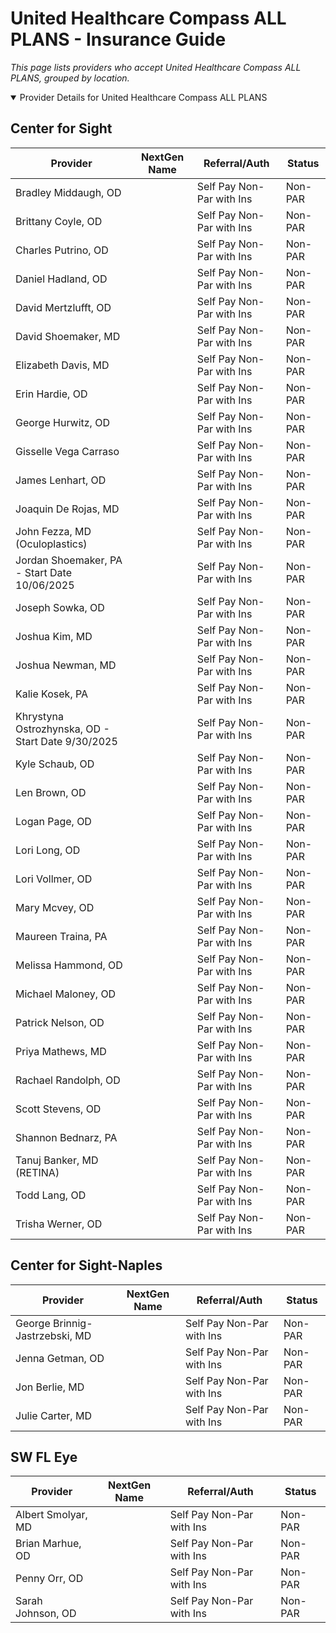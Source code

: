 # United Healthcare Compass ALL PLANS - Insurance Guide

*This page lists providers who accept United Healthcare Compass ALL PLANS, grouped by location.*

<details open><summary>Provider Details for United Healthcare Compass ALL PLANS</summary>

## Center for Sight

| Provider | NextGen Name | Referral/Auth | Status |
|----------|-------------|--------------|--------|
| Bradley Middaugh, OD |  | Self Pay Non-Par with Ins | Non-PAR |
| Brittany Coyle, OD |  | Self Pay Non-Par with Ins | Non-PAR |
| Charles Putrino, OD |  | Self Pay Non-Par with Ins | Non-PAR |
| Daniel Hadland, OD |  | Self Pay Non-Par with Ins | Non-PAR |
| David Mertzlufft, OD |  | Self Pay Non-Par with Ins | Non-PAR |
| David Shoemaker, MD |  | Self Pay Non-Par with Ins | Non-PAR |
| Elizabeth Davis, MD |  | Self Pay Non-Par with Ins | Non-PAR |
| Erin Hardie, OD |  | Self Pay Non-Par with Ins | Non-PAR |
| George Hurwitz, OD |  | Self Pay Non-Par with Ins | Non-PAR |
| Gisselle Vega Carraso |  | Self Pay Non-Par with Ins | Non-PAR |
| James Lenhart, OD |  | Self Pay Non-Par with Ins | Non-PAR |
| Joaquin De Rojas, MD |  | Self Pay Non-Par with Ins | Non-PAR |
| John Fezza, MD (Oculoplastics) |  | Self Pay Non-Par with Ins | Non-PAR |
| Jordan Shoemaker, PA - Start Date 10/06/2025 |  | Self Pay Non-Par with Ins | Non-PAR |
| Joseph Sowka, OD |  | Self Pay Non-Par with Ins | Non-PAR |
| Joshua Kim, MD |  | Self Pay Non-Par with Ins | Non-PAR |
| Joshua Newman, MD |  | Self Pay Non-Par with Ins | Non-PAR |
| Kalie Kosek, PA |  | Self Pay Non-Par with Ins | Non-PAR |
| Khrystyna Ostrozhynska, OD - Start Date 9/30/2025 |  | Self Pay Non-Par with Ins | Non-PAR |
| Kyle Schaub, OD |  | Self Pay Non-Par with Ins | Non-PAR |
| Len Brown, OD |  | Self Pay Non-Par with Ins | Non-PAR |
| Logan Page, OD |  | Self Pay Non-Par with Ins | Non-PAR |
| Lori Long, OD |  | Self Pay Non-Par with Ins | Non-PAR |
| Lori Vollmer, OD |  | Self Pay Non-Par with Ins | Non-PAR |
| Mary Mcvey, OD |  | Self Pay Non-Par with Ins | Non-PAR |
| Maureen Traina, PA |  | Self Pay Non-Par with Ins | Non-PAR |
| Melissa Hammond, OD |  | Self Pay Non-Par with Ins | Non-PAR |
| Michael Maloney, OD |  | Self Pay Non-Par with Ins | Non-PAR |
| Patrick Nelson, OD |  | Self Pay Non-Par with Ins | Non-PAR |
| Priya Mathews, MD |  | Self Pay Non-Par with Ins | Non-PAR |
| Rachael Randolph, OD |  | Self Pay Non-Par with Ins | Non-PAR |
| Scott Stevens, OD |  | Self Pay Non-Par with Ins | Non-PAR |
| Shannon Bednarz, PA |  | Self Pay Non-Par with Ins | Non-PAR |
| Tanuj Banker, MD (RETINA) |  | Self Pay Non-Par with Ins | Non-PAR |
| Todd Lang, OD |  | Self Pay Non-Par with Ins | Non-PAR |
| Trisha Werner, OD |  | Self Pay Non-Par with Ins | Non-PAR |

## Center for Sight-Naples

| Provider | NextGen Name | Referral/Auth | Status |
|----------|-------------|--------------|--------|
| George Brinnig-Jastrzebski, MD |  | Self Pay Non-Par with Ins | Non-PAR |
| Jenna Getman, OD |  | Self Pay Non-Par with Ins | Non-PAR |
| Jon Berlie, MD |  | Self Pay Non-Par with Ins | Non-PAR |
| Julie Carter, MD |  | Self Pay Non-Par with Ins | Non-PAR |

## SW FL Eye

| Provider | NextGen Name | Referral/Auth | Status |
|----------|-------------|--------------|--------|
| Albert Smolyar, MD |  | Self Pay Non-Par with Ins | Non-PAR |
| Brian Marhue, OD |  | Self Pay Non-Par with Ins | Non-PAR |
| Penny Orr, OD |  | Self Pay Non-Par with Ins | Non-PAR |
| Sarah Johnson, OD |  | Self Pay Non-Par with Ins | Non-PAR |

</details>

